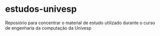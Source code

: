# estudos-univesp
Reposiório para concentrar o material de estudo utilizado durante o curso de engenharia da computação da Univesp
